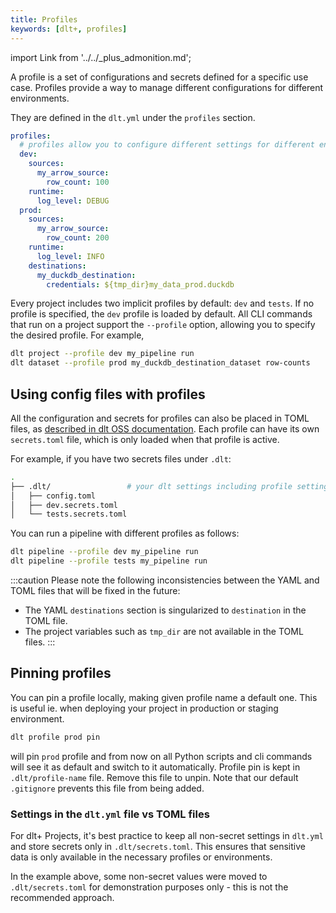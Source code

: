 ```yaml
---
title: Profiles
keywords: [dlt+, profiles]
---
```


import Link from '../../_plus_admonition.md';

<Link/>

A profile is a set of configurations and secrets defined for a specific use case. Profiles provide a way to manage different configurations for different environments.

They are defined in the `dlt.yml` under the `profiles` section.

```yaml
profiles:
  # profiles allow you to configure different settings for different environments
  dev:
    sources:
      my_arrow_source:
        row_count: 100
    runtime:
      log_level: DEBUG
  prod:
    sources:
      my_arrow_source:
        row_count: 200
    runtime:
      log_level: INFO
    destinations:
      my_duckdb_destination:
        credentials: ${tmp_dir}my_data_prod.duckdb
```

Every project includes two implicit profiles by default: `dev` and `tests`. If no profile is specified, the `dev` profile is loaded by default.
All CLI commands that run on a project support the `--profile` option, allowing you to specify the desired profile. For example,

```sh
dlt project --profile dev my_pipeline run
dlt dataset --profile prod my_duckdb_destination_dataset row-counts
```

## Using config files with profiles

All the configuration and secrets for profiles can also be placed in TOML files, as [described in dlt OSS documentation](../../general-usage/credentials/).
Each profile can have its own `secrets.toml` file, which is only loaded when that profile is active.

For example, if you have two secrets files under `.dlt`:

```sh
.
├── .dlt/                 # your dlt settings including profile settings
│   ├── config.toml
│   ├── dev.secrets.toml
│   └── tests.secrets.toml
```

You can run a pipeline with different profiles as follows:

```sh
dlt pipeline --profile dev my_pipeline run
dlt pipeline --profile tests my_pipeline run
```

:::caution
Please note the following inconsistencies between the YAML and TOML files that will be fixed in the future:

* The YAML `destinations` section is singularized to `destination` in the TOML file.
* The project variables such as `tmp_dir` are not available in the TOML files.
:::

## Pinning profiles
You can pin a profile locally, making given profile name a default one. This is useful ie. when deploying your project in
production or staging environment.
```sh
dlt profile prod pin
```
will pin `prod` profile and from now on all Python scripts and cli commands will see it as default and switch to it automatically.
Profile pin is kept in `.dlt/profile-name` file. Remove this file to unpin. Note that our default `.gitignore` prevents this file
from being added.

### Settings in the `dlt.yml` file vs TOML files

For dlt+ Projects, it's best practice to keep all non-secret settings in `dlt.yml` and store secrets only in `.dlt/secrets.toml`. This ensures that sensitive data is only available in the necessary profiles or environments.

In the example above, some non-secret values were moved to `.dlt/secrets.toml` for demonstration purposes only - this is not the recommended approach.
